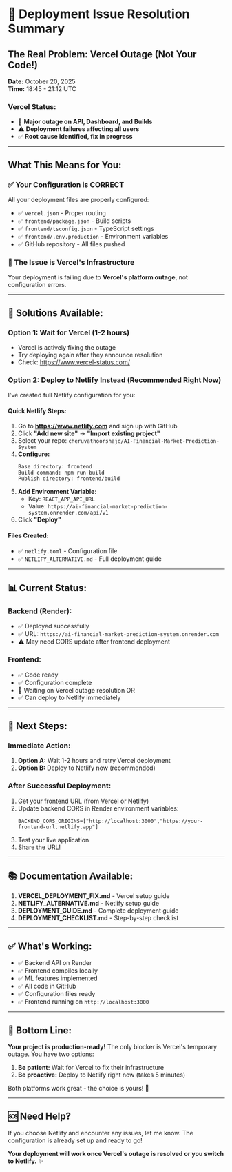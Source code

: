 # 🚨 Deployment Issue Resolution Summary

## The Real Problem: **Vercel Outage** (Not Your Code!)

**Date:** October 20, 2025  
**Time:** 18:45 - 21:12 UTC

### Vercel Status:
- 🔴 **Major outage on API, Dashboard, and Builds**
- ⚠️ **Deployment failures affecting all users**
- ✅ **Root cause identified, fix in progress**

---

## What This Means for You:

### ✅ Your Configuration is CORRECT
All your deployment files are properly configured:
- ✅ `vercel.json` - Proper routing
- ✅ `frontend/package.json` - Build scripts
- ✅ `frontend/tsconfig.json` - TypeScript settings
- ✅ `frontend/.env.production` - Environment variables
- ✅ GitHub repository - All files pushed

### 🔴 The Issue is Vercel's Infrastructure
Your deployment is failing due to **Vercel's platform outage**, not configuration errors.

---

## 🎯 Solutions Available:

### **Option 1: Wait for Vercel (1-2 hours)**
- Vercel is actively fixing the outage
- Try deploying again after they announce resolution
- Check: https://www.vercel-status.com/

### **Option 2: Deploy to Netlify Instead (Recommended Right Now)**
I've created full Netlify configuration for you:

#### Quick Netlify Steps:
1. Go to **https://www.netlify.com** and sign up with GitHub
2. Click **"Add new site"** → **"Import existing project"**
3. Select your repo: `cheruvathoorshajd/AI-Financial-Market-Prediction-System`
4. **Configure:**
   ```
   Base directory: frontend
   Build command: npm run build
   Publish directory: frontend/build
   ```
5. **Add Environment Variable:**
   - Key: `REACT_APP_API_URL`
   - Value: `https://ai-financial-market-prediction-system.onrender.com/api/v1`
6. Click **"Deploy"**

#### Files Created:
- ✅ `netlify.toml` - Configuration file
- ✅ `NETLIFY_ALTERNATIVE.md` - Full deployment guide

---

## 📊 Current Status:

### Backend (Render):
- ✅ Deployed successfully
- ✅ URL: `https://ai-financial-market-prediction-system.onrender.com`
- ⚠️ May need CORS update after frontend deployment

### Frontend:
- ✅ Code ready
- ✅ Configuration complete
- 🔴 Waiting on Vercel outage resolution OR
- ✅ Can deploy to Netlify immediately

---

## 🔄 Next Steps:

### Immediate Action:
1. **Option A:** Wait 1-2 hours and retry Vercel deployment
2. **Option B:** Deploy to Netlify now (recommended)

### After Successful Deployment:
1. Get your frontend URL (from Vercel or Netlify)
2. Update backend CORS in Render environment variables:
   ```
   BACKEND_CORS_ORIGINS=["http://localhost:3000","https://your-frontend-url.netlify.app"]
   ```
3. Test your live application
4. Share the URL!

---

## 📚 Documentation Available:

1. **VERCEL_DEPLOYMENT_FIX.md** - Vercel setup guide
2. **NETLIFY_ALTERNATIVE.md** - Netlify setup guide  
3. **DEPLOYMENT_GUIDE.md** - Complete deployment guide
4. **DEPLOYMENT_CHECKLIST.md** - Step-by-step checklist

---

## ✅ What's Working:

- ✅ Backend API on Render
- ✅ Frontend compiles locally
- ✅ ML features implemented
- ✅ All code in GitHub
- ✅ Configuration files ready
- ✅ Frontend running on `http://localhost:3000`

---

## 🎉 Bottom Line:

**Your project is production-ready!** The only blocker is Vercel's temporary outage. You have two options:

1. **Be patient:** Wait for Vercel to fix their infrastructure
2. **Be proactive:** Deploy to Netlify right now (takes 5 minutes)

Both platforms work great - the choice is yours! 🚀

---

## 🆘 Need Help?

If you choose Netlify and encounter any issues, let me know. The configuration is already set up and ready to go!

**Your deployment will work once Vercel's outage is resolved or you switch to Netlify.** ✨

